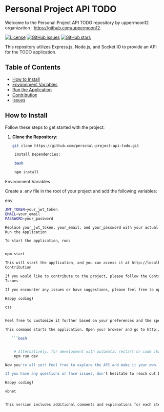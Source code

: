 # Personal Project API TODO

Welcome to the Personal Project API TODO repository by uppermoon12 organization : https://github.com/uppermoon12.

[![License](https://img.shields.io/badge/license-MIT-blue.svg)](LICENSE)
[![GitHub issues](https://img.shields.io/github/issues/ryturN/personal-project-api-todo)](https://github.com/ryturN/personal-project-api-todo/issues)
[![GitHub stars](https://img.shields.io/github/stars/ryturN/personal-project-api-todo)](https://github.com/ryturN/personal-project-api-todo/stargazers)

This repository utilizes Express.js, Node.js, and Socket.IO to provide an API for the TODO application.

## Table of Contents

- [How to Install](#how-to-install)
- [Environment Variables](#environment-variables)
- [Run the Application](#run-the-application)
- [Contribution](#contribution)
- [Issues](#issues)

## How to Install

Follow these steps to get started with the project:

1. **Clone the Repository:**
   ```bash
   git clone https://github.com/personal-project-api-todo.git

    Install Dependencies:

    bash

    npm install

Environment Variables

Create a .env file in the root of your project and add the following variables:

env
```bash
JWT_TOKEN=your_jwt_token
EMAIL=your_email
PASSWORD=your_password

Replace your_jwt_token, your_email, and your_password with your actual values.
Run the Application

To start the application, run:


npm start

This will start the application, and you can access it at http://localhost:3000.
Contribution

If you would like to contribute to the project, please follow the Contribution Guidelines.
Issues

If you encounter any issues or have suggestions, please feel free to open an issue.

Happy coding!

css
   

Feel free to customize it further based on your preferences and the specific det

This command starts the application. Open your browser and go to http://localhost:3000 to access the application.

   ```bash


    # Alternatively, for development with automatic restart on code changes
    npm run dev

Now you're all set! Feel free to explore the API and make it your own.

If you have any questions or face issues, don't hesitate to reach out by opening an issue.

Happy coding!

vbnet


This version includes additional comments and explanations for each step to make it more interact
